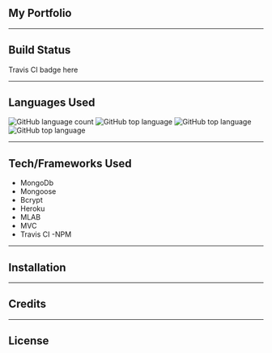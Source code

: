 ## My Portfolio


---

## Build Status
Travis CI badge here

---

## Languages Used
![GitHub language count](https://img.shields.io/github/languages/count/lrmccann/Portfolio?color=lime%20green%20&style=plastic)     ![GitHub top language](https://img.shields.io/github/languages/top/lrmccann/Portfolio?color=yellow&style=plastic)     ![GitHub top language](https://img.shields.io/badge/HTML-11.7%25-red)     ![GitHub top language](https://img.shields.io/badge/CSS-19.0%25-purple)

--- 

## Tech/Frameworks Used
- MongoDb
- Mongoose
- Bcrypt
- Heroku
- MLAB
- MVC
- Travis CI
-NPM

---

## Installation

---

## Credits

---

## License






